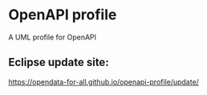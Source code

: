 # OpenAPI profile
A UML profile for OpenAPI

## Eclipse update site:
https://opendata-for-all.github.io/openapi-profile/update/
